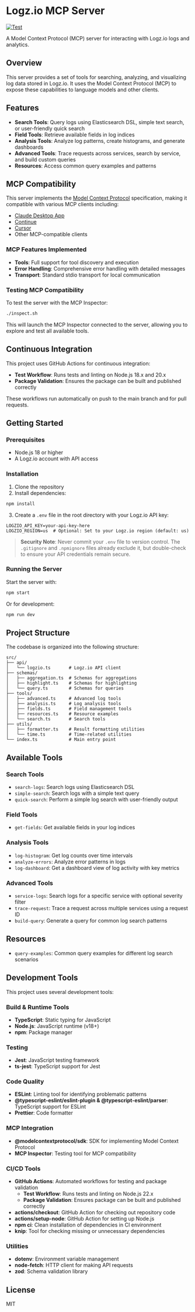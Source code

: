 # Logz.io MCP Server

[![Test](https://github.com/yourusername/logzio-mcp-server/actions/workflows/test.yml/badge.svg)](https://github.com/yourusername/logzio-mcp-server/actions/workflows/test.yml)

A Model Context Protocol (MCP) server for interacting with Logz.io logs and analytics.

## Overview

This server provides a set of tools for searching, analyzing, and visualizing log data stored in Logz.io. It uses the Model Context Protocol (MCP) to expose these capabilities to language models and other clients.

## Features

- **Search Tools**: Query logs using Elasticsearch DSL, simple text search, or user-friendly quick search
- **Field Tools**: Retrieve available fields in log indices
- **Analysis Tools**: Analyze log patterns, create histograms, and generate dashboards
- **Advanced Tools**: Trace requests across services, search by service, and build custom queries
- **Resources**: Access common query examples and patterns

## MCP Compatibility

This server implements the [Model Context Protocol](https://modelcontextprotocol.io/) specification, making it compatible with various MCP clients including:

- [Claude Desktop App](https://claude.ai/download)
- [Continue](https://github.com/continuedev/continue)
- [Cursor](https://cursor.com)
- Other MCP-compatible clients

### MCP Features Implemented

- **Tools**: Full support for tool discovery and execution
- **Error Handling**: Comprehensive error handling with detailed messages
- **Transport**: Standard stdio transport for local communication

### Testing MCP Compatibility

To test the server with the MCP Inspector:

```bash
./inspect.sh
```

This will launch the MCP Inspector connected to the server, allowing you to explore and test all available tools.

## Continuous Integration

This project uses GitHub Actions for continuous integration:

- **Test Workflow**: Runs tests and linting on Node.js 18.x and 20.x
- **Package Validation**: Ensures the package can be built and published correctly

These workflows run automatically on push to the main branch and for pull requests.

## Getting Started

### Prerequisites

- Node.js 18 or higher
- A Logz.io account with API access

### Installation

1. Clone the repository
2. Install dependencies:

```bash
npm install
```

3. Create a `.env` file in the root directory with your Logz.io API key:

```
LOGZIO_API_KEY=your-api-key-here
LOGZIO_REGION=us  # Optional: Set to your Logz.io region (default: us)
```

> **Security Note**: Never commit your `.env` file to version control. The `.gitignore` and `.npmignore` files already exclude it, but double-check to ensure your API credentials remain secure.

### Running the Server

Start the server with:

```bash
npm start
```

Or for development:

```bash
npm run dev
```

## Project Structure

The codebase is organized into the following structure:

```
src/
├── api/
│   └── logzio.ts       # Logz.io API client
├── schemas/
│   ├── aggregation.ts  # Schemas for aggregations
│   ├── highlight.ts    # Schemas for highlighting
│   └── query.ts        # Schemas for queries
├── tools/
│   ├── advanced.ts     # Advanced log tools
│   ├── analysis.ts     # Log analysis tools
│   ├── fields.ts       # Field management tools
│   ├── resources.ts    # Resource examples
│   └── search.ts       # Search tools
├── utils/
│   ├── formatter.ts    # Result formatting utilities
│   └── time.ts         # Time-related utilities
└── index.ts            # Main entry point
```

## Available Tools

### Search Tools

- `search-logs`: Search logs using Elasticsearch DSL
- `simple-search`: Search logs with a simple text query
- `quick-search`: Perform a simple log search with user-friendly output

### Field Tools

- `get-fields`: Get available fields in your log indices

### Analysis Tools

- `log-histogram`: Get log counts over time intervals
- `analyze-errors`: Analyze error patterns in logs
- `log-dashboard`: Get a dashboard view of log activity with key metrics

### Advanced Tools

- `service-logs`: Search logs for a specific service with optional severity filter
- `trace-request`: Trace a request across multiple services using a request ID
- `build-query`: Generate a query for common log search patterns

## Resources

- `query-examples`: Common query examples for different log search scenarios

## Development Tools

This project uses several development tools:

### Build & Runtime Tools
- **TypeScript**: Static typing for JavaScript
- **Node.js**: JavaScript runtime (v18+)
- **npm**: Package manager

### Testing
- **Jest**: JavaScript testing framework
- **ts-jest**: TypeScript support for Jest

### Code Quality
- **ESLint**: Linting tool for identifying problematic patterns
- **@typescript-eslint/eslint-plugin & @typescript-eslint/parser**: TypeScript support for ESLint
- **Prettier**: Code formatter

### MCP Integration
- **@modelcontextprotocol/sdk**: SDK for implementing Model Context Protocol
- **MCP Inspector**: Testing tool for MCP compatibility

### CI/CD Tools
- **GitHub Actions**: Automated workflows for testing and package validation
  - **Test Workflow**: Runs tests and linting on Node.js 22.x
  - **Package Validation**: Ensures package can be built and published correctly
- **actions/checkout**: GitHub Action for checking out repository code
- **actions/setup-node**: GitHub Action for setting up Node.js
- **npm ci**: Clean installation of dependencies in CI environment
- **knip**: Tool for checking missing or unnecessary dependencies

### Utilities
- **dotenv**: Environment variable management
- **node-fetch**: HTTP client for making API requests
- **zod**: Schema validation library

## License

MIT
